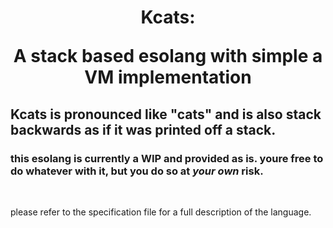 <h1 style="text-align: center;"> Kcats:   

A stack based esolang with simple a VM implementation </h1> 

## Kcats is pronounced like "cats" and is also stack backwards as if it was printed off a stack.

### **this esolang is currently a WIP and provided as is. youre free to do whatever with it, but you do so at _your own_ risk.** 

<br>

please refer to the specification file for a full description of the language.


